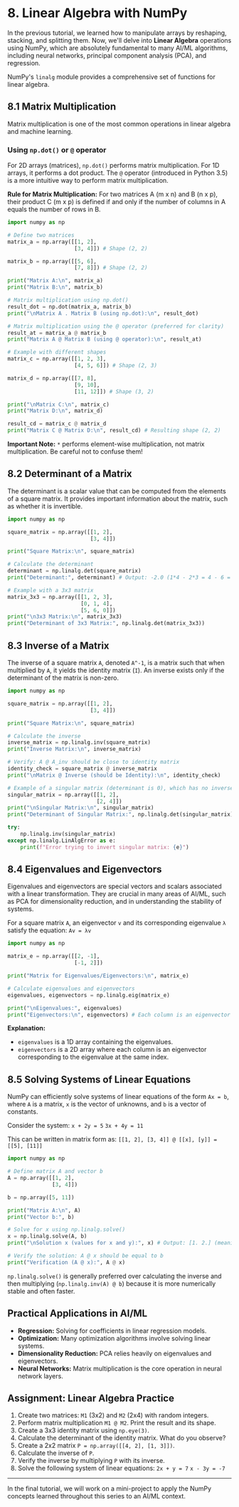 # 8. Linear Algebra with NumPy

In the previous tutorial, we learned how to manipulate arrays by reshaping, stacking, and splitting them. Now, we'll delve into **Linear Algebra** operations using NumPy, which are absolutely fundamental to many AI/ML algorithms, including neural networks, principal component analysis (PCA), and regression.

NumPy's `linalg` module provides a comprehensive set of functions for linear algebra.

## 8.1 Matrix Multiplication

Matrix multiplication is one of the most common operations in linear algebra and machine learning.

### Using `np.dot()` or `@` operator

For 2D arrays (matrices), `np.dot()` performs matrix multiplication. For 1D arrays, it performs a dot product. The `@` operator (introduced in Python 3.5) is a more intuitive way to perform matrix multiplication.

**Rule for Matrix Multiplication:**
For two matrices A (m x n) and B (n x p), their product C (m x p) is defined if and only if the number of columns in A equals the number of rows in B.

```python
import numpy as np

# Define two matrices
matrix_a = np.array([[1, 2],
                     [3, 4]]) # Shape (2, 2)

matrix_b = np.array([[5, 6],
                     [7, 8]]) # Shape (2, 2)

print("Matrix A:\n", matrix_a)
print("Matrix B:\n", matrix_b)

# Matrix multiplication using np.dot()
result_dot = np.dot(matrix_a, matrix_b)
print("\nMatrix A . Matrix B (using np.dot):\n", result_dot)

# Matrix multiplication using the @ operator (preferred for clarity)
result_at = matrix_a @ matrix_b
print("Matrix A @ Matrix B (using @ operator):\n", result_at)

# Example with different shapes
matrix_c = np.array([[1, 2, 3],
                     [4, 5, 6]]) # Shape (2, 3)

matrix_d = np.array([[7, 8],
                     [9, 10],
                     [11, 12]]) # Shape (3, 2)

print("\nMatrix C:\n", matrix_c)
print("Matrix D:\n", matrix_d)

result_cd = matrix_c @ matrix_d
print("Matrix C @ Matrix D:\n", result_cd) # Resulting shape (2, 2)
```

**Important Note:** `*` performs element-wise multiplication, not matrix multiplication. Be careful not to confuse them!

## 8.2 Determinant of a Matrix

The determinant is a scalar value that can be computed from the elements of a square matrix. It provides important information about the matrix, such as whether it is invertible.

```python
import numpy as np

square_matrix = np.array([[1, 2],
                          [3, 4]])

print("Square Matrix:\n", square_matrix)

# Calculate the determinant
determinant = np.linalg.det(square_matrix)
print("Determinant:", determinant) # Output: -2.0 (1*4 - 2*3 = 4 - 6 = -2)

# Example with a 3x3 matrix
matrix_3x3 = np.array([[1, 2, 3],
                       [0, 1, 4],
                       [5, 6, 0]])
print("\n3x3 Matrix:\n", matrix_3x3)
print("Determinant of 3x3 Matrix:", np.linalg.det(matrix_3x3))
```

## 8.3 Inverse of a Matrix

The inverse of a square matrix `A`, denoted `A^-1`, is a matrix such that when multiplied by `A`, it yields the identity matrix (`I`). An inverse exists only if the determinant of the matrix is non-zero.

```python
import numpy as np

square_matrix = np.array([[1, 2],
                          [3, 4]])

print("Square Matrix:\n", square_matrix)

# Calculate the inverse
inverse_matrix = np.linalg.inv(square_matrix)
print("Inverse Matrix:\n", inverse_matrix)

# Verify: A @ A_inv should be close to identity matrix
identity_check = square_matrix @ inverse_matrix
print("\nMatrix @ Inverse (should be Identity):\n", identity_check)

# Example of a singular matrix (determinant is 0), which has no inverse
singular_matrix = np.array([[1, 2],
                            [2, 4]])
print("\nSingular Matrix:\n", singular_matrix)
print("Determinant of Singular Matrix:", np.linalg.det(singular_matrix)) # Output: ~0.0

try:
    np.linalg.inv(singular_matrix)
except np.linalg.LinAlgError as e:
    print(f"Error trying to invert singular matrix: {e}")
```

## 8.4 Eigenvalues and Eigenvectors

Eigenvalues and eigenvectors are special vectors and scalars associated with a linear transformation. They are crucial in many areas of AI/ML, such as PCA for dimensionality reduction, and in understanding the stability of systems.

For a square matrix `A`, an eigenvector `v` and its corresponding eigenvalue `λ` satisfy the equation:
`Av = λv`

```python
import numpy as np

matrix_e = np.array([[2, -1],
                     [-1, 2]])

print("Matrix for Eigenvalues/Eigenvectors:\n", matrix_e)

# Calculate eigenvalues and eigenvectors
eigenvalues, eigenvectors = np.linalg.eig(matrix_e)

print("\nEigenvalues:", eigenvalues)
print("Eigenvectors:\n", eigenvectors) # Each column is an eigenvector
```

**Explanation:**
*   `eigenvalues` is a 1D array containing the eigenvalues.
*   `eigenvectors` is a 2D array where each column is an eigenvector corresponding to the eigenvalue at the same index.

## 8.5 Solving Systems of Linear Equations

NumPy can efficiently solve systems of linear equations of the form `Ax = b`, where `A` is a matrix, `x` is the vector of unknowns, and `b` is a vector of constants.

Consider the system:
`x + 2y = 5`
`3x + 4y = 11`

This can be written in matrix form as:
`[[1, 2], [3, 4]] @ [[x], [y]] = [[5], [11]]`

```python
import numpy as np

# Define matrix A and vector b
A = np.array([[1, 2],
              [3, 4]])

b = np.array([5, 11])

print("Matrix A:\n", A)
print("Vector b:", b)

# Solve for x using np.linalg.solve()
x = np.linalg.solve(A, b)
print("\nSolution x (values for x and y):", x) # Output: [1. 2.] (meaning x=1, y=2)

# Verify the solution: A @ x should be equal to b
print("Verification (A @ x):", A @ x)
```

`np.linalg.solve()` is generally preferred over calculating the inverse and then multiplying (`np.linalg.inv(A) @ b`) because it is more numerically stable and often faster.

## Practical Applications in AI/ML

*   **Regression:** Solving for coefficients in linear regression models.
*   **Optimization:** Many optimization algorithms involve solving linear systems.
*   **Dimensionality Reduction:** PCA relies heavily on eigenvalues and eigenvectors.
*   **Neural Networks:** Matrix multiplication is the core operation in neural network layers.

## Assignment: Linear Algebra Practice

1.  Create two matrices: `M1` (3x2) and `M2` (2x4) with random integers.
2.  Perform matrix multiplication `M1 @ M2`. Print the result and its shape.
3.  Create a 3x3 identity matrix using `np.eye(3)`.
4.  Calculate the determinant of the identity matrix. What do you observe?
5.  Create a 2x2 matrix `P = np.array([[4, 2], [1, 3]])`.
6.  Calculate the inverse of `P`.
7.  Verify the inverse by multiplying `P` with its inverse.
8.  Solve the following system of linear equations:
    `2x + y = 7`
    `x - 3y = -7`

---

In the final tutorial, we will work on a mini-project to apply the NumPy concepts learned throughout this series to an AI/ML context.
